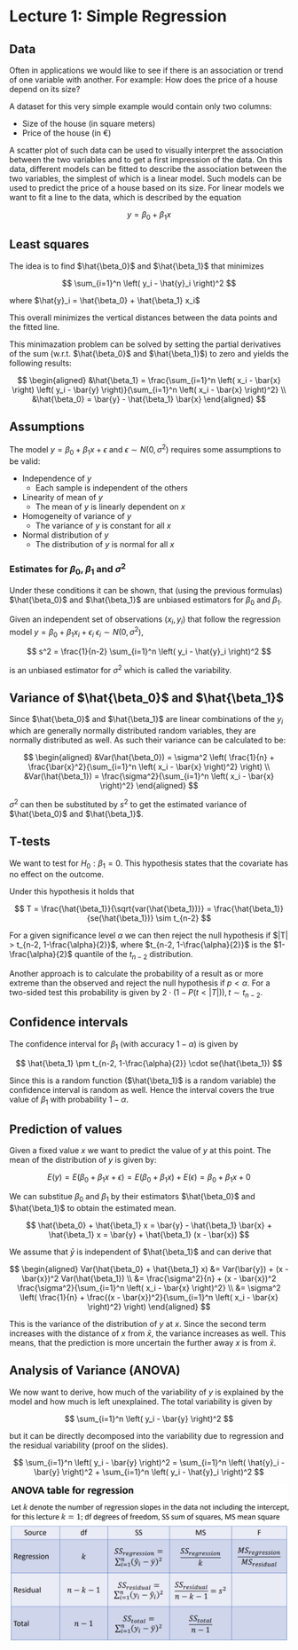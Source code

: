 # Lecture 1: Simple Regression

## Data

Often in applications we would like to see if there is an association or trend of one variable with another.
For example: How does the price of a house depend on its size?

A dataset for this very simple example would contain only two columns:
- Size of the house (in square meters)
- Price of the house (in €)

A scatter plot of such data can be used to visually interpret the association between the two variables and to get a first impression of the data.
On this data, different models can be fitted to describe the association between the two variables, the simplest of which is a linear model.
Such models can be used to predict the price of a house based on its size.
For linear models we want to fit a line to the data, which is described by the equation

$$
y = \beta_0 + \beta_1 x
$$

## Least squares

The idea is to find $\hat{\beta_0}$ and $\hat{\beta_1}$ that minimizes

$$
\sum_{i=1}^n \left( y_i - \hat{y}_i \right)^2
$$

where $\hat{y}_i = \hat{\beta_0} + \hat{\beta_1} x_i$

This overall minimizes the vertical distances between the data points and the fitted line.

This minimazation problem can be solved by setting the partial derivatives of the sum (w.r.t. $\hat{\beta_0}$ and $\hat{\beta_1}$) to zero and yields the following results:

$$
\begin{aligned}
&\hat{\beta_1} = \frac{\sum_{i=1}^n \left( x_i - \bar{x} \right) \left( y_i - \bar{y} \right)}{\sum_{i=1}^n \left( x_i - \bar{x} \right)^2} \\
&\hat{\beta_0} = \bar{y} - \hat{\beta_1} \bar{x}
\end{aligned}
$$

## Assumptions

The model $y=\beta_0 + \beta_1 x + \epsilon$ and $\epsilon \sim N(0, \sigma^2)$ requires some assumptions to be valid:

- Independence of $y$
  - Each sample is independent of the others
- Linearity of mean of $y$
  - The mean of $y$ is linearly dependent on $x$
- Homogeneity of variance of $y$
  - The variance of $y$ is constant for all $x$
- Normal distribution of $y$
  - The distribution of $y$ is normal for all $x$

### Estimates for $\beta_0$, $\beta_1$ and $\sigma^2$
Under these conditions it can be shown, that (using the previous formulas) $\hat{\beta_0}$ and $\hat{\beta_1}$ are unbiased estimators for $\beta_0$ and $\beta_1$.

Given an independent set of observations $(x_i, y_i)$ that follow the regression model $y=\beta_0 + \beta_1 x_i + \epsilon_i$ $\epsilon_i \sim N(0, \sigma^2)$, 

$$ 
s^2 = \frac{1}{n-2} \sum_{i=1}^n \left( y_i - \hat{y}_i \right)^2
$$

is an unbiased estimator for $\sigma^2$ which is called the variability.

## Variance of $\hat{\beta_0}$ and $\hat{\beta_1}$

Since $\hat{\beta_0}$ and $\hat{\beta_1}$ are linear combinations of the $y_i$ which are generally normally distributed random variables, they are normally distributed as well. As such their variance can be calculated to be:

$$
\begin{aligned}
&Var(\hat{\beta_0}) = \sigma^2 \left( \frac{1}{n} + \frac{\bar{x}^2}{\sum_{i=1}^n \left( x_i - \bar{x} \right)^2} \right) \\
&Var(\hat{\beta_1}) = \frac{\sigma^2}{\sum_{i=1}^n \left( x_i - \bar{x} \right)^2}
\end{aligned}
$$

$\sigma^2$ can then be substituted by $s^2$ to get the estimated variance of $\hat{\beta_0}$ and $\hat{\beta_1}$.

## T-tests

We want to test for $H_0: \beta_1 = 0$. This hypothesis states that the covariate has no effect on the outcome. 

Under this hypothesis it holds that

$$
T = \frac{\hat{\beta_1}}{\sqrt{var(\hat{\beta_1})}} = \frac{\hat{\beta_1}}{se(\hat{\beta_1})} \sim t_{n-2}
$$

For a given significance level $\alpha$ we can then reject the null hypothesis if $|T| > t_{n-2, 1-\frac{\alpha}{2}}$, where $t_{n-2, 1-\frac{\alpha}{2}}$ is the $1-\frac{\alpha}{2}$ quantile of the $t_{n-2}$ distribution.

Another approach is to calculate the probability of a result as or more extreme than the observed and reject the null hypothesis if $p < \alpha$.
For a two-sided test this probability is given by $2 \cdot (1- P(t < |T|)), t \sim t_{n-2}$.

## Confidence intervals

The confidence interval for $\beta_1$ (with accuracy $1-\alpha$) is given by 

$$
\hat{\beta_1} \pm t_{n-2, 1-\frac{\alpha}{2}} \cdot se(\hat{\beta_1})
$$

Since this is a random function ($\hat{\beta_1}$ is a random variable) the confidence interval is random as well. Hence the interval covers the true value of $\beta_1$ with probability $1-\alpha$.

## Prediction of values

Given a fixed value $x$ we want to predict the value of $y$ at this point. The mean of the distribution of $y$ is given by:

$$
E(y) = E(\beta_0 + \beta_1 x + \epsilon) = E(\beta_0 + \beta_1 x) + E(\epsilon) = \beta_0 + \beta_1 x + 0
$$

We can substitue $\beta_0$ and $\beta_1$ by their estimators $\hat{\beta_0}$ and $\hat{\beta_1}$ to obtain the estimated mean.

$$
\hat{\beta_0} + \hat{\beta_1} x = \bar{y} - \hat{\beta_1} \bar{x} + \hat{\beta_1} x = \bar{y} + \hat{\beta_1} (x - \bar{x})
$$

We assume that $\bar{y}$ is independent of $\hat{\beta_1}$ and can derive that

$$
\begin{aligned}
Var(\hat{\beta_0} + \hat{\beta_1} x) &= Var(\bar{y}) + (x - \bar{x})^2 Var(\hat{\beta_1}) \\
&= \frac{\sigma^2}{n} + (x - \bar{x})^2 \frac{\sigma^2}{\sum_{i=1}^n \left( x_i - \bar{x} \right)^2} \\
&= \sigma^2 \left( \frac{1}{n} + \frac{(x - \bar{x})^2}{\sum_{i=1}^n \left( x_i - \bar{x} \right)^2} \right)
\end{aligned}
$$

This is the variance of the distribution of $y$ at $x$. Since the second term increases with the distance of $x$ from $\bar{x}$, the variance increases as well. This means, that the prediction is more uncertain the further away $x$ is from $\bar{x}$.

## Analysis of Variance (ANOVA)

We now want to derive, how much of the variability of $y$ is explained by the model and how much is left unexplained. The total variability is given by

$$
\sum_{i=1}^n \left( y_i - \bar{y} \right)^2
$$

but it can be directly decomposed into the variability due to regression and the residual variability (proof on the slides).

$$
\sum_{i=1}^n \left( y_i - \bar{y} \right)^2 = \sum_{i=1}^n \left( \hat{y}_i - \bar{y} \right)^2 + \sum_{i=1}^n \left( y_i - \hat{y}_i \right)^2
$$

![ANOVA table](images/ANOVA-table.png)

